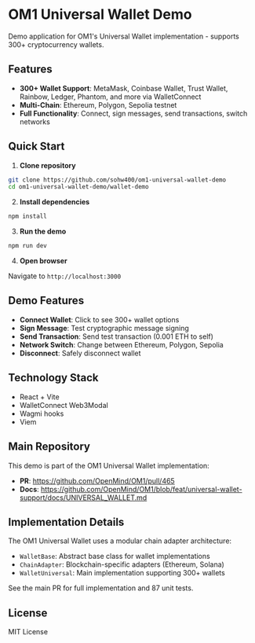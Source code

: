 # OM1 Universal Wallet Demo

Demo application for OM1's Universal Wallet implementation - supports 300+ cryptocurrency wallets.

## Features

- **300+ Wallet Support**: MetaMask, Coinbase Wallet, Trust Wallet, Rainbow, Ledger, Phantom, and more via WalletConnect
- **Multi-Chain**: Ethereum, Polygon, Sepolia testnet
- **Full Functionality**: Connect, sign messages, send transactions, switch networks

## Quick Start

1. **Clone repository**

```bash
git clone https://github.com/sohw400/om1-universal-wallet-demo
cd om1-universal-wallet-demo/wallet-demo
```

2. **Install dependencies**

```bash
npm install
```

3. **Run the demo**

```bash
npm run dev
```

4. **Open browser**

Navigate to `http://localhost:3000`

## Demo Features

- **Connect Wallet**: Click to see 300+ wallet options
- **Sign Message**: Test cryptographic message signing
- **Send Transaction**: Send test transaction (0.001 ETH to self)
- **Network Switch**: Change between Ethereum, Polygon, Sepolia
- **Disconnect**: Safely disconnect wallet

## Technology Stack

- React + Vite
- WalletConnect Web3Modal
- Wagmi hooks
- Viem

## Main Repository

This demo is part of the OM1 Universal Wallet implementation:

- **PR**: https://github.com/OpenMind/OM1/pull/465
- **Docs**: https://github.com/OpenMind/OM1/blob/feat/universal-wallet-support/docs/UNIVERSAL_WALLET.md

## Implementation Details

The OM1 Universal Wallet uses a modular chain adapter architecture:

- `WalletBase`: Abstract base class for wallet implementations
- `ChainAdapter`: Blockchain-specific adapters (Ethereum, Solana)
- `WalletUniversal`: Main implementation supporting 300+ wallets

See the main PR for full implementation and 87 unit tests.

## License

MIT License
